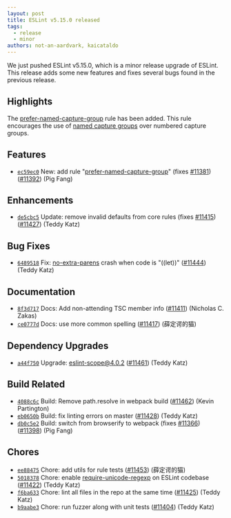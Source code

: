 ```yaml
---
layout: post
title: ESLint v5.15.0 released
tags:
  - release
  - minor
authors: not-an-aardvark, kaicataldo
---
```


We just pushed ESLint v5.15.0, which is a minor release upgrade of ESLint. This release adds some new features and fixes several bugs found in the previous release.


## Highlights

The [prefer-named-capture-group](/docs/rules/prefer-named-capture-group) rule has been added. This rule encourages the use of [named capture groups](https://github.com/tc39/proposal-regexp-named-groups) over numbered capture groups.

## Features


* [`ec59ec0`](https://github.com/eslint/eslint/commit/ec59ec09c8d001b8c04f9edc09994e2b0d0af0f9) New: add rule "[prefer-named-capture-group](/docs/rules/prefer-named-capture-group)" (fixes [#11381](https://github.com/eslint/eslint/issues/11381)) ([#11392](https://github.com/eslint/eslint/issues/11392)) (Pig Fang)




## Enhancements


* [`de5cbc5`](https://github.com/eslint/eslint/commit/de5cbc526b30405e742b35d85d04361529d49ed4) Update: remove invalid defaults from core rules (fixes [#11415](https://github.com/eslint/eslint/issues/11415)) ([#11427](https://github.com/eslint/eslint/issues/11427)) (Teddy Katz)




## Bug Fixes


* [`6489518`](https://github.com/eslint/eslint/commit/64895185bde5233223648bcaf46f8deb72c9fb55) Fix: [no-extra-parens](/docs/rules/no-extra-parens) crash when code is "((let))" ([#11444](https://github.com/eslint/eslint/issues/11444)) (Teddy Katz)




## Documentation


* [`8f3d717`](https://github.com/eslint/eslint/commit/8f3d71754932669332ad7623bcc4c1aef3897125) Docs: Add non-attending TSC member info ([#11411](https://github.com/eslint/eslint/issues/11411)) (Nicholas C. Zakas)
* [`ce0777d`](https://github.com/eslint/eslint/commit/ce0777da5bc167fe0c529158fd8216d3eaf11565) Docs: use more common spelling ([#11417](https://github.com/eslint/eslint/issues/11417)) (薛定谔的猫)




## Dependency Upgrades


* [`a44f750`](https://github.com/eslint/eslint/commit/a44f75073306e5ea4e6722654009a99884fbca4f) Upgrade: eslint-scope@4.0.2 ([#11461](https://github.com/eslint/eslint/issues/11461)) (Teddy Katz)




## Build Related


* [`4088c6c`](https://github.com/eslint/eslint/commit/4088c6c9d4578cd581ce8ff4385d90b58a75b755) Build: Remove path.resolve in webpack build ([#11462](https://github.com/eslint/eslint/issues/11462)) (Kevin Partington)
* [`eb0650b`](https://github.com/eslint/eslint/commit/eb0650ba20cf9f9ad78dbaccfeb7e0e7ab56e31d) Build: fix linting errors on master ([#11428](https://github.com/eslint/eslint/issues/11428)) (Teddy Katz)
* [`db0c5e2`](https://github.com/eslint/eslint/commit/db0c5e2a7f894b7cda71007b0ba43d7814b3fb2e) Build: switch from browserify to webpack (fixes [#11366](https://github.com/eslint/eslint/issues/11366)) ([#11398](https://github.com/eslint/eslint/issues/11398)) (Pig Fang)




## Chores


* [`ee88475`](https://github.com/eslint/eslint/commit/ee884754e4111e11994ff0df3f0c29e43e1dc3f2) Chore: add utils for rule tests ([#11453](https://github.com/eslint/eslint/issues/11453)) (薛定谔的猫)
* [`5018378`](https://github.com/eslint/eslint/commit/5018378131fd5190bbccca902c0cf4276ee1581a) Chore: enable [require-unicode-regexp](/docs/rules/require-unicode-regexp) on ESLint codebase ([#11422](https://github.com/eslint/eslint/issues/11422)) (Teddy Katz)
* [`f6ba633`](https://github.com/eslint/eslint/commit/f6ba633f56eca6be20fc4b0d9496a78b9498d578) Chore: lint all files in the repo at the same time ([#11425](https://github.com/eslint/eslint/issues/11425)) (Teddy Katz)
* [`b9aabe3`](https://github.com/eslint/eslint/commit/b9aabe34311f6189b87c9d8a1aa40f3513fed773) Chore: run fuzzer along with unit tests ([#11404](https://github.com/eslint/eslint/issues/11404)) (Teddy Katz)
